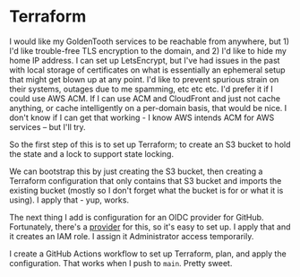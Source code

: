 # Terraform

I would like my GoldenTooth services to be reachable from anywhere, but 1) I'd like trouble-free TLS encryption to the domain, and 2) I'd like to hide my home IP address. I can set up LetsEncrypt, but I've had issues in the past with local storage of certificates on what is essentially an ephemeral setup that might get blown up at any point. I'd like to prevent spurious strain on their systems, outages due to me spamming, etc etc etc. I'd prefer it if I could use AWS ACM. If I can use ACM and CloudFront and just not cache anything, or cache intelligently on a per-domain basis, that would be nice. I don't know if I can get that working - I know AWS intends ACM for AWS services – but I'll try.

So the first step of this is to set up Terraform; to create an S3 bucket to hold the state and a lock to support state locking.

We can bootstrap this by just creating the S3 bucket, then creating a Terraform configuration that only contains that S3 bucket and imports the existing bucket (mostly so I don't forget what the bucket is for or what it is using). I apply that - yup, works.

The next thing I add is configuration for an OIDC provider for GitHub. Fortunately, there's a [provider](https://registry.terraform.io/modules/terraform-module/github-oidc-provider/aws/latest) for this, so it's easy to set up. I apply that and it creates an IAM role. I assign it Administrator access temporarily.

I create a GitHub Actions workflow to set up Terraform, plan, and apply the configuration. That works when I push to `main`. Pretty sweet.
